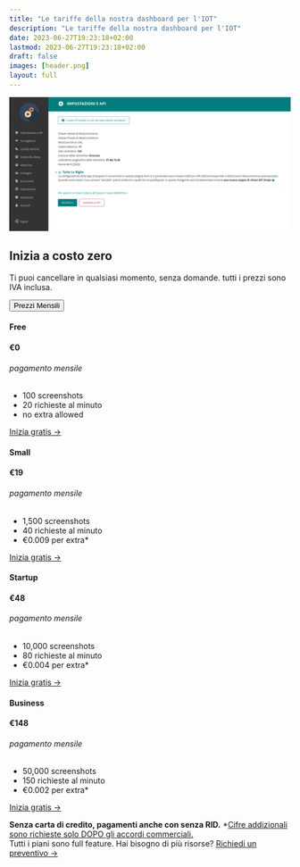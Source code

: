 ```yaml
---
title: "Le tariffe della nostra dashboard per l'IOT"
description: "Le tariffe della nostra dashboard per l'IOT"
date: 2023-06-27T19:23:18+02:00
lastmod: 2023-06-27T19:23:18+02:00
draft: false
images: [header.png]
layout: full
---
```



<img class="x figure-img img-fluid lazyload blur-up" src="images/101.png" alt="immagine del pannello di controllo della nostra app">

<div class="container">
   <div class="row justify-content-center text-center">
      <div class="col-lg-12 text-center">
         <h2 class="display-5 mb-0">Inizia a costo zero</h2>
         <p class="lead mt-3 mb-0">Ti puoi cancellare in qualsiasi momento, senza domande. tutti i prezzi sono IVA inclusa.</p>
      </div>
   </div>
   <div class="container mt-2">
      <div class="row mt-0 justify-content-center text-center">
         <div class="col-lg-12 mt-0 text-center"><button class="ps-0 btn-monthly btn btn-link text-dark text-decoration-none fw-bold">Prezzi Mensili</button>
         </div>
      </div>
   </div>
   <div class="container mt-2">
      <div class="row row-cols-1 row-cols-md-4 text-center">
         <div class="col px-2 monthly-plan">
            <div class="card mb-4 rounded-3 mt-0 shadow-sm">
               <div class="card-header py-3 bg-white">
                  <h4 class="my-0 fw-normal">Free</h4>
               </div>
               <div class="card-body">
                  <h4 class="card-title">€0<small class="text-muted fw-light"></small></h4>
                  <h6 class="text-muted mt-2">pagamento mensile</h6>
                  <ul class="list-unstyled mt-3 mb-4">
                     <li class="small">100 screenshots</li>
                     <li class="small">20 richieste al minuto</li>
                     <li class="small">no extra allowed</li>
                  </ul>
                  <a class="btn btn-primary px-3 mb-2 shadow w-100" href="/trial" role="button">Inizia gratis →</a>
               </div>
            </div>
         </div>
         <div class="col px-2 monthly-plan">
            <div class="card mb-4 rounded-3 mt-0 shadow-sm">
               <div class="card-header py-3 bg-white">
                  <h4 class="my-0 fw-normal">Small</h4>
               </div>
               <div class="card-body">
                  <h4 class="card-title">€19<small class="text-muted fw-light"></small></h4>
                  <h6 class="text-muted mt-2">pagamento mensile</h6>
                  <ul class="list-unstyled mt-3 mb-4">
                     <li class="small">1,500 screenshots</li>
                     <li class="small">40 richieste al minuto</li>
                     <li class="small">€0.009 per extra*</li>
                  </ul>
                  <a class="btn btn-primary px-3 mb-2 shadow w-100" href="/trial" role="button">Inizia gratis →</a>
               </div>
            </div>
         </div>
         <div class="col px-2 monthly-plan">
            <div class="card mb-4 rounded-3 mt-0 shadow-sm-primary-semibold">
               <div class="card-header py-3 bg-white">
                  <h4 class="my-0 fw-normal text-primary">Startup</h4>
               </div>
               <div class="card-body">
                  <h4 class="card-title">€48<small class="text-muted fw-light"></small></h4>
                  <h6 class="text-muted mt-2">pagamento mensile</h6>
                  <ul class="list-unstyled mt-3 mb-4">
                     <li class="small">10,000 screenshots</li>
                     <li class="small">80 richieste al minuto</li>
                     <li class="small">€0.004 per extra*</li>
                  </ul>
                  <a class="btn btn-primary px-3 mb-2 shadow w-100" href="/trial" role="button">Inizia gratis →</a>
               </div>
            </div>
         </div>
         <div class="col px-2 monthly-plan">
            <div class="card mb-4 rounded-3 mt-0 shadow-sm">
               <div class="card-header py-3 bg-white">
                  <h4 class="my-0 fw-normal">Business</h4>
               </div>
               <div class="card-body">
                  <h4 class="card-title">€148<small class="text-muted fw-light"></small></h4>
                  <h6 class="text-muted mt-2">pagamento mensile</h6>
                  <ul class="list-unstyled mt-3 mb-4">
                     <li class="small">50,000 screenshots</li>
                     <li class="small">150 richieste al minuto</li>
                     <li class="small">€0.002 per extra*</li>
                  </ul>
                  <a class="btn btn-primary px-3 mb-2 shadow w-100" href="/trial" role="button">Inizia gratis →</a>
               </div>
            </div>
         </div>
      </div>
      <p class="text-center mb-0"><b>Senza carta di credito, pagamenti anche con senza RID.</b>
         *<a href="/book">Cifre addizionali sono richieste solo DOPO gli accordi commerciali.</a><br>Tutti i piani sono full feature. Hai bisogno di più risorse? <a href="#" onclick="return €crisp.push(['do','message:show',['text','Hello 👋 How many screenshots do you plan to make monthly? And if you need any additional features?']]),€crisp.push(['do','chat:open']),!1">Richiedi un preventivo →</a>
      </p>
   </div>
</div>

